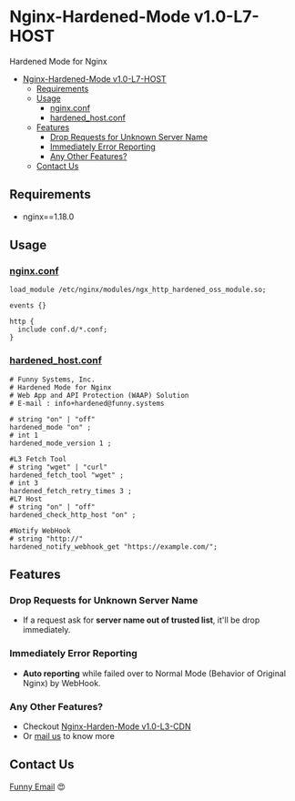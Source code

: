 # Nginx-Hardened-Mode v1.0-L7-HOST

Hardened Mode for Nginx

- [Nginx-Hardened-Mode v1.0-L7-HOST](#nginx-hardened-mode-v10-l7-host)
  - [Requirements](#requirements)
  - [Usage](#usage)
    - [nginx.conf](#nginxconf)
    - [hardened_host.conf](#hardened_hostconf)
  - [Features](#features)
    - [Drop Requests for Unknown Server Name](#drop-requests-for-unknown-server-name)
    - [Immediately Error Reporting](#immediately-error-reporting)
    - [Any Other Features?](#any-other-features)
  - [Contact Us](#contact-us)

## Requirements
+ nginx==1.18.0

## Usage
### [nginx.conf](https://github.com/Funny-Systems-Freeware/Nginx-Hardened-Mode/blob/main/nginx.conf.example) 
```
load_module /etc/nginx/modules/ngx_http_hardened_oss_module.so;

events {}

http {
  include conf.d/*.conf;
}
```
### [hardened_host.conf](https://github.com/Funny-Systems-Freeware/Nginx-Hardened-Mode/blob/main/conf.d/hardened_host.conf.example)
```
# Funny Systems, Inc.		
# Hardened Mode for Nginx		
# Web App and API Protection (WAAP) Solution		
# E-mail : info+hardened@funny.systems		

# string "on" | "off"
hardened_mode "on" ;
# int 1
hardened_mode_version 1 ;
			
#L3 Fetch Tool
# string "wget" | "curl"
hardened_fetch_tool "wget" ;
# int 3
hardened_fetch_retry_times 3 ;
#L7 Host
# string "on" | "off" 
hardened_check_http_host "on" ;
			
#Notify	WebHook
# string "http://" 
hardened_notify_webhook_get "https://example.com/";
```

## Features

### Drop Requests for Unknown Server Name
+ If a request ask for **server name out of trusted list**, it'll be drop immediately.

### Immediately Error Reporting
+ **Auto reporting** while failed over to Normal Mode (Behavior of Original Nginx) by WebHook.

### Any Other Features?
+ Checkout [Nginx-Harden-Mode v1.0-L3-CDN](https://github.com/Funny-Systems-Freeware/Nginx-Hardened-Mode/blob/main/README_CDN.md)
+ Or [mail us]((mailto://info+hardened@funny.systems)) to know more

## Contact Us
[Funny Email](mailto://info+hardened@funny.systems) 😍
